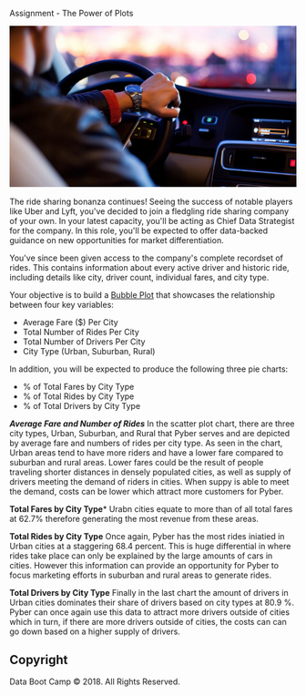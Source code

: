 Assignment - The Power of Plots


![Ride](Images/Ride.png)

The ride sharing bonanza continues! Seeing the success of notable players like Uber and Lyft, you've decided to join a fledgling ride sharing company of your own. In your latest capacity, you'll be acting as Chief Data Strategist for the company. In this role, you'll be expected to offer data-backed guidance on new opportunities for market differentiation.

You've since been given access to the company's complete recordset of rides. This contains information about every active driver and historic ride, including details like city, driver count, individual fares, and city type.

Your objective is to build a [Bubble Plot](https://en.wikipedia.org/wiki/Bubble_chart) that showcases the relationship between four key variables:

* Average Fare ($) Per City
* Total Number of Rides Per City
* Total Number of Drivers Per City
* City Type (Urban, Suburban, Rural)

In addition, you will be expected to produce the following three pie charts:

* % of Total Fares by City Type
* % of Total Rides by City Type
* % of Total Drivers by City Type

***Average Fare and Number of Rides***
In the scatter plot chart, there are three city types, Urban, Suburban, and Rural that Pyber serves and are depicted by  average fare and numbers of rides per city type. As seen in the chart, Urban areas tend to have more riders and have a lower fare compared to suburban and rural areas. Lower fares could be the result of people traveling shorter distances in densely populated cities, as well as supply of drivers meeting the demand of riders in cities. When suppy is able to meet the demand, costs can be lower which attract more customers for Pyber. 

**Total Fares by City Type***
Urabn cities equate to more than of all total fares at 62.7% therefore generating the most revenue from these areas. 

**Total Rides by City Type**
Once again, Pyber has the most rides iniatied in Urban cities at a staggering 68.4 percent. This is huge differential in where rides take place can only be explained by the large amounts of cars in cities. However this information can provide an opportunity for Pyber to focus marketing efforts in suburban and rural areas to generate rides. 

**Total Drivers by City Type**
Finally in the last chart the amount of drivers in Urban cities dominates their share of drivers based on city types at 80.9 %. Pyber can once again use this data to attract more drivers outside of cities which in turn, if there are more drivers outside of cities, the costs can can go down based on a higher supply of drivers. 

## Copyright

Data Boot Camp © 2018. All Rights Reserved.
